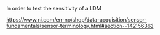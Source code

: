 In order to test the sensitivity of a LDM

https://www.ni.com/en-no/shop/data-acquisition/sensor-fundamentals/sensor-terminology.html#section--142156362
